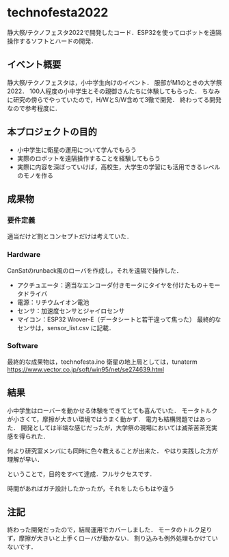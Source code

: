 # technofesta2022
静大祭/テクノフェスタ2022で開発したコード．ESP32を使ってロボットを遠隔操作するソフトとハードの開発．

## イベント概要
静大祭/テクノフェスタは，小中学生向けのイベント．
服部がM1のときの大学祭2022．
100人程度の小中学生とその親御さんたちに体験してもらった．
ちなみに研究の傍らでやっていたので，H/WとS/W含めて3徹で開発．
終わってる開発なので参考程度に．

## 本プロジェクトの目的
- 小中学生に衛星の運用について学んでもらう
- 実際のロボットを遠隔操作することを経験してもらう
- 実際に内容を深ぼっていけば，高校生，大学生の学習にも活用できるレベルのモノを作る

## 成果物
### 要件定義
適当だけど割とコンセプトだけは考えていた．

### Hardware
CanSatのrunback風のローバを作成し，それを遠隔で操作した．
- アクチュエータ：適当なエンコーダ付きモータにタイヤを付けたもの＋モータドライバ
- 電源：リチウムイオン電池
- センサ：加速度センサとジャイロセンサ
- マイコン：ESP32 Wrover-E（データシートと若干違って焦った）
最終的なセンサは，sensor_list.csv に記載．

### Software
最終的な成果物は，technofesta.ino
衛星の地上局としては，tunaterm
https://www.vector.co.jp/soft/win95/net/se274639.html

## 結果
小中学生はローバーを動かせる体験をできてとても喜んでいた．
モータトルクが小さくて，摩擦が大きい環境ではうまく動かず．
電力も結構問題ではあった．
開発としては半端な感じだったが，大学祭の現場においては滅茶苦茶充実感を得られた．

何より研究室メンバにも同時に色々教えることが出来た．
やはり実践した方が理解が早い．

ということで，目的をすべて達成．フルサクセスです．

時間があればガチ設計したかったが，それをしたらもはや違う

## 注記
終わった開発だったので，結局運用でカバーしました．
モータのトルク足りず，摩擦が大きいと上手くローバが動かない．
割り込みも例外処理もかけていないです．